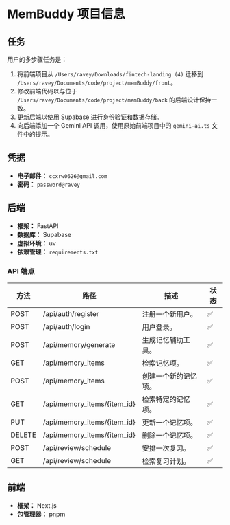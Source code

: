 # MemBuddy 项目信息

## 任务

用户的多步骤任务是：
1.  将前端项目从 `/Users/ravey/Downloads/fintech-landing (4)` 迁移到 `/Users/ravey/Documents/code/project/memBuddy/front`。
2.  修改前端代码以与位于 `/Users/ravey/Documents/code/project/memBuddy/back` 的后端设计保持一致。
3.  更新后端以使用 Supabase 进行身份验证和数据存储。
4.  向后端添加一个 Gemini API 调用，使用原始前端项目中的 `gemini-ai.ts` 文件中的提示。

## 凭据

*   **电子邮件：** `ccxrw0626@gmail.com`
*   **密码：** `password@ravey`

## 后端

*   **框架：** FastAPI
*   **数据库：** Supabase
*   **虚拟环境：** uv
*   **依赖管理：** `requirements.txt`

### API 端点

| 方法 | 路径 | 描述 | 状态 |
| --- | --- | --- | --- |
| POST | /api/auth/register | 注册一个新用户。 | ✅ |
| POST | /api/auth/login | 用户登录。 | ✅ |
| POST | /api/memory/generate | 生成记忆辅助工具。 | ✅ |
| GET | /api/memory_items | 检索记忆项。 | ✅ |
| POST | /api/memory_items | 创建一个新的记忆项。 | ✅ |
| GET | /api/memory_items/{item_id} | 检索特定的记忆项。 | ✅ |
| PUT | /api/memory_items/{item_id} | 更新一个记忆项。 | ✅ |
| DELETE | /api/memory_items/{item_id} | 删除一个记忆项。 | ✅ |
| POST | /api/review/schedule | 安排一次复习。 | ✅ |
| GET | /api/review/schedule | 检索复习计划。 | ✅ |

## 前端

*   **框架：** Next.js
*   **包管理器：** pnpm
